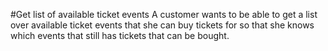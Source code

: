 #Get list of available ticket events
A customer wants to be able to get a list over
available ticket events that she can buy tickets for
so that she knows which events that still has tickets
that can be bought.